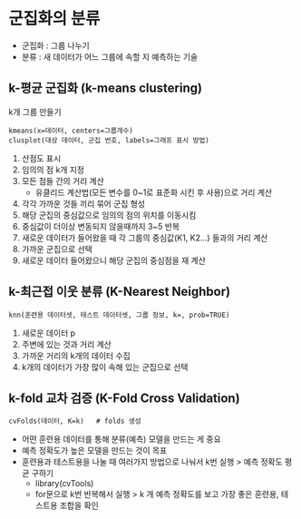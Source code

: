 # 군집화의 분류
- 군집화 : 그룹 나누기
- 분류 : 새 데이터가 어느 그룹에 속할 지 예측하는 기술

## k-평균 군집화 (k-means clustering)
k개 그룹 만들기
```
kmeans(x=데이터, centers=그룹개수)
clusplot(대상 데이터, 군집 번호, labels=그래프 표시 방법)
```
1. 산점도 표시
2. 임의의 점 k개 지정 
3. 모든 점들 간의 거리 계산 
    - 유클리드 계산법(모든 변수를 0~1로 표준화 시킨 후 사용)으로 거리 계산
4. 각각 가까운 것들 끼리 묶어 군집 형성
5. 해당 군집의 중심값으로 임의의 점의 위치를 이동시킴 
6. 중심값이 더이상 변동되지 않을때까지 3~5 반복 
7. 새로운 데이터가 들어왔을 때 각 그룹의 중심값(K1, K2...) 들과의 거리 계산 
8. 가까운 군집으로 선택 
9. 새로운 데이터 들어왔으니 해당 군집의 중심점을 재 계산

## k-최근접 이웃 분류 (K-Nearest Neighbor)
```
knn(훈련용 데이터셋, 테스트 데이터셋, 그룹 정보, k=, prob=TRUE)
```
1. 새로운 데이터 p
2. 주변에 있는 것과 거리 계산
3. 가까운 거리의 k개의 데이터 수집
4. k개의 데이터가 가장 많이 속해 있는 군집으로 선택

## k-fold 교차 검증 (K-Fold Cross Validation)
```
cvFolds(데이터, K=k)	# folds 생성
```
- 어떤 훈련용 데이터를 통해 분류(예측) 모델을 만드는 게 중요
- 예측 정확도가 높은 모델을 만드는 것이 목표
- 훈련용과 테스트용을 나눌 때 여러가지 방법으로 나눠서 k번 실행 > 예측 정확도 평균 구하기
  - library(cvTools)
  - for문으로 k번 반복해서 실행 > k 개 예측 정확도를 보고 가장 좋은 훈련용, 테스트용 조합을 확인




